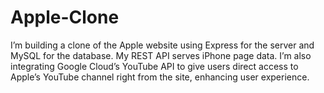 # Apple-Clone
I’m building a clone of the Apple website using Express for the server and MySQL for the database. My REST API serves iPhone page data. I’m also integrating Google Cloud’s YouTube API to give users direct access to Apple’s YouTube channel right from the site, enhancing user experience.
